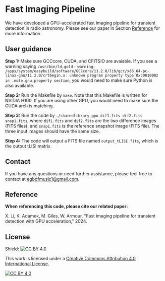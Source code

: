 # Fast Imaging Pipeline

We have developed a GPU-accelerated fast imaging pipeline for transient detection in radio astronomy. Please see our paper in Section [Reference](https://github.com/egbdfX/FastImagingPipe/tree/main#reference) for more information.

## User guidance

**Step 1:**
Make sure GCCcore, CUDA, and CFITSIO are avaiable. If you see a warning saying ```/usr/bin/ld.gold: warning: /apps/system/easybuild/software/GCCcore/11.2.0/lib/gcc/x86_64-pc-linux-gnu/11.2.0/crtbegin.o: unknown program property type 0xc0010002 in .note.gnu.property section```, you would need to make sure Python is also available.

**Step 2:**
Run the Makefile by ```make```. Note that this Makefile is written for NVIDIA H100. If you are using other GPU, you would need to make sure the CUDA arch is matching.

**Step 3:**
Run the code by ```./sharedlibrary_gpu dif1.fits dif2.fits snap1.fits```, where ```dif1.fits``` and ```dif2.fits``` are the two difference images (FITS files), and ```snap1.fits``` is the reference snapshot image (FITS file). The three input images should have the same size.

**Step 4:**
The code will output a FITS file named ```output_tLISI.fits```, which is the output tLISI matrix.

## Contact
If you have any questions or need further assistance, please feel free to contact at [egbdfmusic1@gmail.com](mailto:egbdfmusic1@gmail.com).

## Reference

**When referencing this code, please cite our related paper:**

X. Li, K. Adámek, M. Giles, W. Armour, "Fast imaging pipeline for transient detection with GPU acceleration," 2024.

## License

Shield: [![CC BY 4.0][cc-by-shield]][cc-by]

This work is licensed under a
[Creative Commons Attribution 4.0 International License][cc-by].

[![CC BY 4.0][cc-by-image]][cc-by]

[cc-by]: http://creativecommons.org/licenses/by/4.0/
[cc-by-image]: https://i.creativecommons.org/l/by/4.0/88x31.png
[cc-by-shield]: https://img.shields.io/badge/License-CC%20BY%204.0-lightgrey.svg
